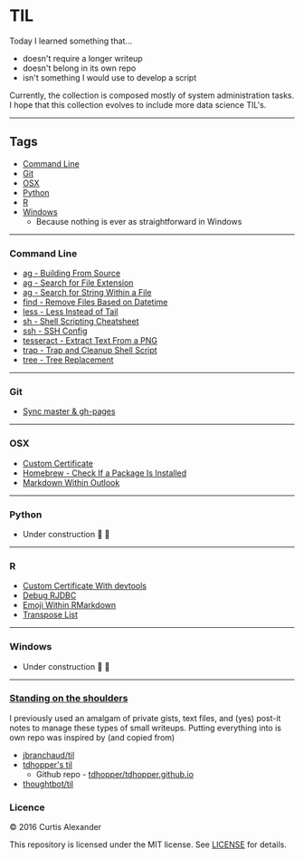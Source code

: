 # TIL

Today I learned something that...

* doesn't require a longer writeup
* doesn't belong in its own repo
* isn't something I would use to develop a script

Currently, the collection is composed mostly of system administration tasks.  I hope that this collection evolves to include more data science TIL's.

---

## Tags

* [Command Line](#command-line)
* [Git](#git)
* [OSX](#osx)
* [Python](#python)
* [R](#r)
* [Windows](#windows)
    * Because nothing is ever as straightforward in Windows

---

### Command Line
* [ag - Building From Source](cl/ag-building-from-source.md)
* [ag - Search for File Extension](cl/ag-search-file-ext.md)
* [ag - Search for String Within a File](cl/ag-search-string-within.md)
* [find - Remove Files Based on Datetime](cl/find-remove-files-datetime.md)
* [less - Less Instead of Tail](cl/less-instead-of-tail.md)
* [sh - Shell Scripting Cheatsheet](cl/shell-scripting-cheatsheet.md)
* [ssh - SSH Config](cl/ssh-config.md)
* [tesseract - Extract Text From a PNG](cl/tesseract-extract-text-from-png.md)
* [trap - Trap and Cleanup Shell Script](cl/trap-cleanup.md)
* [tree - Tree Replacement](cl/tree-replacement.md)

---

### Git
* [Sync master & gh-pages](git/sync-master-gh-pages.md)

---

### OSX
* [Custom Certificate](OSX/custom-cert.md)
* [Homebrew - Check If a Package Is Installed](OSX/homebrew-package-installed.md)
* [Markdown Within Outlook](OSX/markdown-within-outlook.md)

---

### Python
* Under construction :construction_worker: :construction:

---

### R
* [Custom Certificate With devtools](R/custom-cert.md)
* [Debug RJDBC](R/rjdbc-debug.md)
* [Emoji Within RMarkdown](R/emoji-rmarkdown.md)
* [Transpose List](R/transpose-list.md)

---

### Windows
* Under construction :construction_worker: :construction:

---

### [Standing on the shoulders](https://en.wikipedia.org/wiki/Standing_on_the_shoulders_of_giants)
I previously used an amalgam of private gists, text files, and (yes) post-it notes to manage these types of small writeups.  Putting everything into is own repo was inspired by (and copied from)

* [jbranchaud/til](https://github.com/jbranchaud/til)
* [tdhopper's til](http://til.tdhopper.com)
    * Github repo - [tdhopper/tdhopper.github.io](https://github.com/tdhopper/tdhopper.github.io)
* [thoughtbot/til](https://github.com/thoughtbot/til)

### Licence
&copy; 2016 Curtis Alexander

This repository is licensed under the MIT license.  See [LICENSE](LICENSE) for details.
